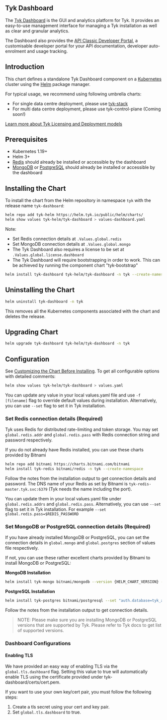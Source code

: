 ## Tyk Dashboard
The [Tyk Dashboard](https://tyk.io/docs/tyk-dashboard/) is the GUI and analytics platform for Tyk. It provides an easy-to-use management interface for managing a Tyk installation as well as clear and granular analytics.

The Dashboard also provides the [API Classic Developer Portal](https://tyk.io/docs/tyk-developer-portal/), a customisable developer portal for your API documentation, developer auto-enrolment and usage tracking.

## Introduction
This chart defines a standalone Tyk Dashboard component on a [Kubernetes](https://kubernetes.io/) cluster using the [Helm](https://helm.sh/) package manager.

For typical usage, we recommend using following umbrella charts:
* For single data centre deployment, please use [tyk-stack](https://github.com/TykTechnologies/tyk-charts/tree/main/tyk-stack)
* For multi data centre deployment, please use tyk-control-plane (Coming soon!)

[Learn more about Tyk Licensing and Deployment models](https://tyk.io/docs/tyk-on-premises/licensing/)

## Prerequisites
* Kubernetes 1.19+
* Helm 3+
* [Redis](https://tyk.io/docs/planning-for-production/redis/) should already be installed or accessible by the dashboard 
* [MongoDB](https://tyk.io/docs/planning-for-production/database-settings/mongodb/) or [PostgreSQL](https://tyk.io/docs/planning-for-production/database-settings/postgresql/) should already be installed or accessible by the dashboard

## Installing the Chart

To install the chart from the Helm repository in namespace `tyk` with the release name `tyk-dashboard`:

```bash
helm repo add tyk-helm https://helm.tyk.io/public/helm/charts/
helm show values tyk-helm/tyk-dashboard > values-dashboard.yaml
```

Note: 
* Set Redis connection details at `.Values.global.redis`
* Set MongoDB connection details at `.Values.global.mongo`
* The Tyk Dashboard also requires a license to be set at `.Values.global.license.dashboard`
* The Tyk Dashboard will require bootstrapping in order to work. This can be achieved by running the component
chart "tyk-bootstrap"

```bash
helm install tyk-dashboard tyk-helm/tyk-dashboard -n tyk --create-namespace -f values-dashboard.yaml
```

## Uninstalling the Chart

```bash
helm uninstall tyk-dashboard -n tyk
```

This removes all the Kubernetes components associated with the chart and deletes the release.

## Upgrading Chart

```bash
helm upgrade tyk-dashboard tyk-helm/tyk-dashboard -n tyk
```

## Configuration
See [Customizing the Chart Before Installing](https://helm.sh/docs/intro/using_helm/#customizing-the-chart-before-installing). 
To get all configurable options with detailed comments:

```bash
helm show values tyk-helm/tyk-dashboard > values.yaml
```
    
You can update any value in your local values.yaml file and use `-f [filename]` flag to override default values during installation. 
Alternatively, you can use `--set` flag to set it in Tyk installation.

### Set Redis connection details (Required)
Tyk uses Redis for distributed rate-limiting and token storage. 
You may set `global.redis.addr` and `global.redis.pass` with Redis connection string and password respectively.

If you do not already have Redis installed, you can use these charts provided by Bitnami

```bash
helm repo add bitnami https://charts.bitnami.com/bitnami
helm install tyk-redis bitnami/redis -n tyk --create-namespace
```

Follow the notes from the installation output to get connection details and password. 
The DNS name of your Redis as set by Bitnami is `tyk-redis-master.tyk.svc:6379` (Tyk needs the name including the port).

You can update them in your local values.yaml file under `global.redis.addrs` and `global.redis.pass`. 
Alternatively, you can use `--set` flag to set it in Tyk installation. For example `--set global.redis.pass=$REDIS_PASSWORD`

### Set MongoDB or PostgreSQL connection details (Required)
If you have already installed MongoDB or PostgreSQL, you can set the connection details in `global.mongo` and `global.postgres` section of values file respectively.

If not, you can use these rather excellent charts provided by Bitnami to install MongoDB or PostgreSQL:

**MongoDB Installation**

```bash
helm install tyk-mongo bitnami/mongodb --version {HELM_CHART_VERSION} --set "replicaSet.enabled=true" -n tyk
```

**PostgreSQL Installation**
```bash
helm install tyk-postgres bitnami/postgresql --set "auth.database=tyk_analytics" -n tyk
```

Follow the notes from the installation output to get connection details.

>NOTE: Please make sure you are installing MongoDB or PostgreSQL versions that are supported by Tyk. Please refer to Tyk docs to get list of supported versions.

### Dashboard Configurations

#### Enabling TLS
We have provided an easy way of enabling TLS via the `global.tls.dashboard` flag. Setting this value to true will
automatically enable TLS using the certificate provided under tyk-dashboard/certs/cert.pem.

If you want to use your own key/cert pair, you must follow the following steps:
1. Create a tls secret using your cert and key pair.
2. Set `global.tls.dashboard` to true.

